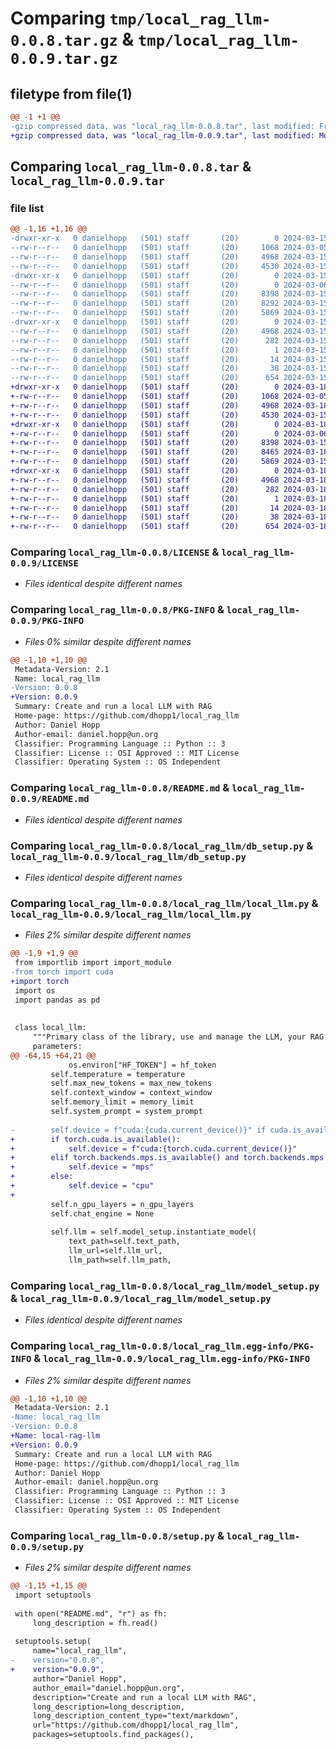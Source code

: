 # Comparing `tmp/local_rag_llm-0.0.8.tar.gz` & `tmp/local_rag_llm-0.0.9.tar.gz`

## filetype from file(1)

```diff
@@ -1 +1 @@
-gzip compressed data, was "local_rag_llm-0.0.8.tar", last modified: Fri Mar 15 12:00:31 2024, max compression
+gzip compressed data, was "local_rag_llm-0.0.9.tar", last modified: Mon Mar 18 14:43:46 2024, max compression
```

## Comparing `local_rag_llm-0.0.8.tar` & `local_rag_llm-0.0.9.tar`

### file list

```diff
@@ -1,16 +1,16 @@
-drwxr-xr-x   0 danielhopp   (501) staff       (20)        0 2024-03-15 12:00:31.523863 local_rag_llm-0.0.8/
--rw-r--r--   0 danielhopp   (501) staff       (20)     1068 2024-03-05 14:55:47.000000 local_rag_llm-0.0.8/LICENSE
--rw-r--r--   0 danielhopp   (501) staff       (20)     4968 2024-03-15 12:00:31.523685 local_rag_llm-0.0.8/PKG-INFO
--rw-r--r--   0 danielhopp   (501) staff       (20)     4530 2024-03-15 11:45:46.000000 local_rag_llm-0.0.8/README.md
-drwxr-xr-x   0 danielhopp   (501) staff       (20)        0 2024-03-15 12:00:31.522786 local_rag_llm-0.0.8/local_rag_llm/
--rw-r--r--   0 danielhopp   (501) staff       (20)        0 2024-03-06 16:30:17.000000 local_rag_llm-0.0.8/local_rag_llm/__init__.py
--rw-r--r--   0 danielhopp   (501) staff       (20)     8398 2024-03-15 11:59:29.000000 local_rag_llm-0.0.8/local_rag_llm/db_setup.py
--rw-r--r--   0 danielhopp   (501) staff       (20)     8292 2024-03-15 11:59:29.000000 local_rag_llm-0.0.8/local_rag_llm/local_llm.py
--rw-r--r--   0 danielhopp   (501) staff       (20)     5869 2024-03-15 11:45:46.000000 local_rag_llm-0.0.8/local_rag_llm/model_setup.py
-drwxr-xr-x   0 danielhopp   (501) staff       (20)        0 2024-03-15 12:00:31.523510 local_rag_llm-0.0.8/local_rag_llm.egg-info/
--rw-r--r--   0 danielhopp   (501) staff       (20)     4968 2024-03-15 12:00:31.000000 local_rag_llm-0.0.8/local_rag_llm.egg-info/PKG-INFO
--rw-r--r--   0 danielhopp   (501) staff       (20)      282 2024-03-15 12:00:31.000000 local_rag_llm-0.0.8/local_rag_llm.egg-info/SOURCES.txt
--rw-r--r--   0 danielhopp   (501) staff       (20)        1 2024-03-15 12:00:31.000000 local_rag_llm-0.0.8/local_rag_llm.egg-info/dependency_links.txt
--rw-r--r--   0 danielhopp   (501) staff       (20)       14 2024-03-15 12:00:31.000000 local_rag_llm-0.0.8/local_rag_llm.egg-info/top_level.txt
--rw-r--r--   0 danielhopp   (501) staff       (20)       38 2024-03-15 12:00:31.523897 local_rag_llm-0.0.8/setup.cfg
--rw-r--r--   0 danielhopp   (501) staff       (20)      654 2024-03-15 11:59:29.000000 local_rag_llm-0.0.8/setup.py
+drwxr-xr-x   0 danielhopp   (501) staff       (20)        0 2024-03-18 14:43:46.570636 local_rag_llm-0.0.9/
+-rw-r--r--   0 danielhopp   (501) staff       (20)     1068 2024-03-05 14:55:47.000000 local_rag_llm-0.0.9/LICENSE
+-rw-r--r--   0 danielhopp   (501) staff       (20)     4968 2024-03-18 14:43:46.570458 local_rag_llm-0.0.9/PKG-INFO
+-rw-r--r--   0 danielhopp   (501) staff       (20)     4530 2024-03-15 11:45:46.000000 local_rag_llm-0.0.9/README.md
+drwxr-xr-x   0 danielhopp   (501) staff       (20)        0 2024-03-18 14:43:46.569695 local_rag_llm-0.0.9/local_rag_llm/
+-rw-r--r--   0 danielhopp   (501) staff       (20)        0 2024-03-06 16:30:17.000000 local_rag_llm-0.0.9/local_rag_llm/__init__.py
+-rw-r--r--   0 danielhopp   (501) staff       (20)     8398 2024-03-15 11:59:29.000000 local_rag_llm-0.0.9/local_rag_llm/db_setup.py
+-rw-r--r--   0 danielhopp   (501) staff       (20)     8465 2024-03-18 14:42:57.000000 local_rag_llm-0.0.9/local_rag_llm/local_llm.py
+-rw-r--r--   0 danielhopp   (501) staff       (20)     5869 2024-03-15 11:45:46.000000 local_rag_llm-0.0.9/local_rag_llm/model_setup.py
+drwxr-xr-x   0 danielhopp   (501) staff       (20)        0 2024-03-18 14:43:46.570256 local_rag_llm-0.0.9/local_rag_llm.egg-info/
+-rw-r--r--   0 danielhopp   (501) staff       (20)     4968 2024-03-18 14:43:46.000000 local_rag_llm-0.0.9/local_rag_llm.egg-info/PKG-INFO
+-rw-r--r--   0 danielhopp   (501) staff       (20)      282 2024-03-18 14:43:46.000000 local_rag_llm-0.0.9/local_rag_llm.egg-info/SOURCES.txt
+-rw-r--r--   0 danielhopp   (501) staff       (20)        1 2024-03-18 14:43:46.000000 local_rag_llm-0.0.9/local_rag_llm.egg-info/dependency_links.txt
+-rw-r--r--   0 danielhopp   (501) staff       (20)       14 2024-03-18 14:43:46.000000 local_rag_llm-0.0.9/local_rag_llm.egg-info/top_level.txt
+-rw-r--r--   0 danielhopp   (501) staff       (20)       38 2024-03-18 14:43:46.570672 local_rag_llm-0.0.9/setup.cfg
+-rw-r--r--   0 danielhopp   (501) staff       (20)      654 2024-03-18 14:42:57.000000 local_rag_llm-0.0.9/setup.py
```

### Comparing `local_rag_llm-0.0.8/LICENSE` & `local_rag_llm-0.0.9/LICENSE`

 * *Files identical despite different names*

### Comparing `local_rag_llm-0.0.8/PKG-INFO` & `local_rag_llm-0.0.9/PKG-INFO`

 * *Files 0% similar despite different names*

```diff
@@ -1,10 +1,10 @@
 Metadata-Version: 2.1
 Name: local_rag_llm
-Version: 0.0.8
+Version: 0.0.9
 Summary: Create and run a local LLM with RAG
 Home-page: https://github.com/dhopp1/local_rag_llm
 Author: Daniel Hopp
 Author-email: daniel.hopp@un.org
 Classifier: Programming Language :: Python :: 3
 Classifier: License :: OSI Approved :: MIT License
 Classifier: Operating System :: OS Independent
```

### Comparing `local_rag_llm-0.0.8/README.md` & `local_rag_llm-0.0.9/README.md`

 * *Files identical despite different names*

### Comparing `local_rag_llm-0.0.8/local_rag_llm/db_setup.py` & `local_rag_llm-0.0.9/local_rag_llm/db_setup.py`

 * *Files identical despite different names*

### Comparing `local_rag_llm-0.0.8/local_rag_llm/local_llm.py` & `local_rag_llm-0.0.9/local_rag_llm/local_llm.py`

 * *Files 2% similar despite different names*

```diff
@@ -1,9 +1,9 @@
 from importlib import import_module
-from torch import cuda
+import torch
 import os
 import pandas as pd
 
 
 class local_llm:
     """Primary class of the library, use and manage the LLM, your RAG documents, and their metadata
     parameters:
@@ -64,15 +64,21 @@
             os.environ["HF_TOKEN"] = hf_token
         self.temperature = temperature
         self.max_new_tokens = max_new_tokens
         self.context_window = context_window
         self.memory_limit = memory_limit
         self.system_prompt = system_prompt
 
-        self.device = f"cuda:{cuda.current_device()}" if cuda.is_available() else "cpu"
+        if torch.cuda.is_available():
+            self.device = f"cuda:{torch.cuda.current_device()}"
+        elif torch.backends.mps.is_available() and torch.backends.mps.is_built():
+            self.device = "mps"
+        else:
+            self.device = "cpu"
+        
         self.n_gpu_layers = n_gpu_layers
         self.chat_engine = None
 
         self.llm = self.model_setup.instantiate_model(
             text_path=self.text_path,
             llm_url=self.llm_url,
             llm_path=self.llm_path,
```

### Comparing `local_rag_llm-0.0.8/local_rag_llm/model_setup.py` & `local_rag_llm-0.0.9/local_rag_llm/model_setup.py`

 * *Files identical despite different names*

### Comparing `local_rag_llm-0.0.8/local_rag_llm.egg-info/PKG-INFO` & `local_rag_llm-0.0.9/local_rag_llm.egg-info/PKG-INFO`

 * *Files 2% similar despite different names*

```diff
@@ -1,10 +1,10 @@
 Metadata-Version: 2.1
-Name: local_rag_llm
-Version: 0.0.8
+Name: local-rag-llm
+Version: 0.0.9
 Summary: Create and run a local LLM with RAG
 Home-page: https://github.com/dhopp1/local_rag_llm
 Author: Daniel Hopp
 Author-email: daniel.hopp@un.org
 Classifier: Programming Language :: Python :: 3
 Classifier: License :: OSI Approved :: MIT License
 Classifier: Operating System :: OS Independent
```

### Comparing `local_rag_llm-0.0.8/setup.py` & `local_rag_llm-0.0.9/setup.py`

 * *Files 2% similar despite different names*

```diff
@@ -1,15 +1,15 @@
 import setuptools
 
 with open("README.md", "r") as fh:
     long_description = fh.read()
 
 setuptools.setup(
     name="local_rag_llm",
-    version="0.0.8",
+    version="0.0.9",
     author="Daniel Hopp",
     author_email="daniel.hopp@un.org",
     description="Create and run a local LLM with RAG",
     long_description=long_description,
     long_description_content_type="text/markdown",
     url="https://github.com/dhopp1/local_rag_llm",
     packages=setuptools.find_packages(),
```

